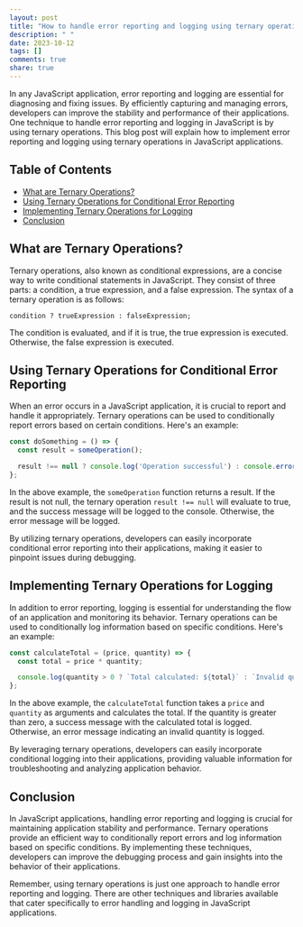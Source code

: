 ```yaml
---
layout: post
title: "How to handle error reporting and logging using ternary operations in JavaScript applications?"
description: " "
date: 2023-10-12
tags: []
comments: true
share: true
---
```


In any JavaScript application, error reporting and logging are essential for diagnosing and fixing issues. By efficiently capturing and managing errors, developers can improve the stability and performance of their applications. One technique to handle error reporting and logging in JavaScript is by using ternary operations. This blog post will explain how to implement error reporting and logging using ternary operations in JavaScript applications.

## Table of Contents
- [What are Ternary Operations?](#what-are-ternary-operations)
- [Using Ternary Operations for Conditional Error Reporting](#using-ternary-operations-for-conditional-error-reporting)
- [Implementing Ternary Operations for Logging](#implementing-ternary-operations-for-logging)
- [Conclusion](#conclusion)

## What are Ternary Operations?

Ternary operations, also known as conditional expressions, are a concise way to write conditional statements in JavaScript. They consist of three parts: a condition, a true expression, and a false expression. The syntax of a ternary operation is as follows:

```
condition ? trueExpression : falseExpression;
```

The condition is evaluated, and if it is true, the true expression is executed. Otherwise, the false expression is executed.

## Using Ternary Operations for Conditional Error Reporting

When an error occurs in a JavaScript application, it is crucial to report and handle it appropriately. Ternary operations can be used to conditionally report errors based on certain conditions. Here's an example:

```javascript
const doSomething = () => {
  const result = someOperation();

  result !== null ? console.log('Operation successful') : console.error('Operation failed');
};
```

In the above example, the `someOperation` function returns a result. If the result is not null, the ternary operation `result !== null` will evaluate to true, and the success message will be logged to the console. Otherwise, the error message will be logged.

By utilizing ternary operations, developers can easily incorporate conditional error reporting into their applications, making it easier to pinpoint issues during debugging.

## Implementing Ternary Operations for Logging

In addition to error reporting, logging is essential for understanding the flow of an application and monitoring its behavior. Ternary operations can be used to conditionally log information based on specific conditions. Here's an example:

```javascript
const calculateTotal = (price, quantity) => {
  const total = price * quantity;

  console.log(quantity > 0 ? `Total calculated: ${total}` : `Invalid quantity: ${quantity}`);
};
```

In the above example, the `calculateTotal` function takes a `price` and `quantity` as arguments and calculates the total. If the quantity is greater than zero, a success message with the calculated total is logged. Otherwise, an error message indicating an invalid quantity is logged.

By leveraging ternary operations, developers can easily incorporate conditional logging into their applications, providing valuable information for troubleshooting and analyzing application behavior.

## Conclusion

In JavaScript applications, handling error reporting and logging is crucial for maintaining application stability and performance. Ternary operations provide an efficient way to conditionally report errors and log information based on specific conditions. By implementing these techniques, developers can improve the debugging process and gain insights into the behavior of their applications.

Remember, using ternary operations is just one approach to handle error reporting and logging. There are other techniques and libraries available that cater specifically to error handling and logging in JavaScript applications.